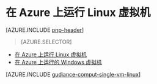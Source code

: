<properties
   pageTitle="运行 Linux 虚拟机 |参考体系结构 |Microsoft Azure"
   description="如何在 Azure，付费的可扩展性、 灵活性、 可管理性和安全关注上运行 Linux 虚拟机。"
   services=""
   documentationCenter="na"
   authors="MikeWasson"
   manager="roshar"
   editor=""
   tags=""/>

<tags
   ms.service="guidance"
   ms.devlang="na"
   ms.topic="article"
   ms.tgt_pltfrm="na"
   ms.workload="na"
   ms.date="10/20/2016"
   ms.author="mwasson"/>

# <a name="running-a-linux-vm-on-azure"></a>在 Azure 上运行 Linux 虚拟机

[AZURE.INCLUDE [pnp-header](../../includes/guidance-pnp-header-include.md)]

> [AZURE.SELECTOR]
- [在 Azure 上运行 Linux 虚拟机](guidance-compute-single-vm-linux.md)
- [在 Azure 上运行的 Windows 虚拟机](guidance-compute-single-vm.md)

[AZURE.INCLUDE [gudiance-comput-single-vm-linux](../../includes/guidance-compute-single-vm-linux.md)]

